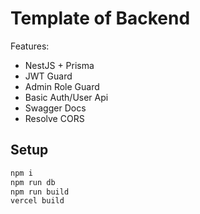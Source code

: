 # Template of Backend

Features:

- NestJS + Prisma
- JWT Guard
- Admin Role Guard
- Basic Auth/User Api
- Swagger Docs
- Resolve CORS

## Setup

```zsh
npm i
npm run db
npm run build
vercel build
```
